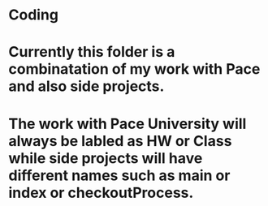 # Coding
# Currently this folder is a combinatation of my work with Pace and also side projects. 
# The work with Pace University will always be labled as HW or Class while side projects will have different names such as main or index or checkoutProcess.
